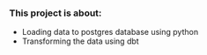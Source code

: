 ### This project is about:
- Loading data to postgres database using python
- Transforming the data using dbt 
